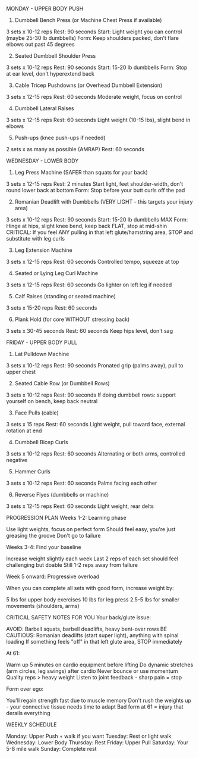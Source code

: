 MONDAY - UPPER BODY PUSH
1. Dumbbell Bench Press (or Machine Chest Press if available)

3 sets x 10-12 reps
Rest: 90 seconds
Start: Light weight you can control (maybe 25-30 lb dumbbells)
Form: Keep shoulders packed, don't flare elbows out past 45 degrees

2. Seated Dumbbell Shoulder Press

3 sets x 10-12 reps
Rest: 90 seconds
Start: 15-20 lb dumbbells
Form: Stop at ear level, don't hyperextend back

3. Cable Tricep Pushdowns (or Overhead Dumbbell Extension)

3 sets x 12-15 reps
Rest: 60 seconds
Moderate weight, focus on control

4. Dumbbell Lateral Raises

3 sets x 12-15 reps
Rest: 60 seconds
Light weight (10-15 lbs), slight bend in elbows

5. Push-ups (knee push-ups if needed)

2 sets x as many as possible (AMRAP)
Rest: 60 seconds


WEDNESDAY - LOWER BODY
1. Leg Press Machine (SAFER than squats for your back)

3 sets x 12-15 reps
Rest: 2 minutes
Start light, feet shoulder-width, don't round lower back at bottom
Form: Stop before your butt curls off the pad

2. Romanian Deadlift with Dumbbells (VERY LIGHT - this targets your injury area)

3 sets x 10-12 reps
Rest: 90 seconds
Start: 15-20 lb dumbbells MAX
Form: Hinge at hips, slight knee bend, keep back FLAT, stop at mid-shin
CRITICAL: If you feel ANY pulling in that left glute/hamstring area, STOP and substitute with leg curls

3. Leg Extension Machine

3 sets x 12-15 reps
Rest: 60 seconds
Controlled tempo, squeeze at top

4. Seated or Lying Leg Curl Machine

3 sets x 12-15 reps
Rest: 60 seconds
Go lighter on left leg if needed

5. Calf Raises (standing or seated machine)

3 sets x 15-20 reps
Rest: 60 seconds

6. Plank Hold (for core WITHOUT stressing back)

3 sets x 30-45 seconds
Rest: 60 seconds
Keep hips level, don't sag


FRIDAY - UPPER BODY PULL
1. Lat Pulldown Machine

3 sets x 10-12 reps
Rest: 90 seconds
Pronated grip (palms away), pull to upper chest

2. Seated Cable Row (or Dumbbell Rows)

3 sets x 10-12 reps
Rest: 90 seconds
If doing dumbbell rows: support yourself on bench, keep back neutral

3. Face Pulls (cable)

3 sets x 15 reps
Rest: 60 seconds
Light weight, pull toward face, external rotation at end

4. Dumbbell Bicep Curls

3 sets x 10-12 reps
Rest: 60 seconds
Alternating or both arms, controlled negative

5. Hammer Curls

3 sets x 10-12 reps
Rest: 60 seconds
Palms facing each other

6. Reverse Flyes (dumbbells or machine)

3 sets x 12-15 reps
Rest: 60 seconds
Light weight, rear delts


PROGRESSION PLAN
Weeks 1-2: Learning phase

Use light weights, focus on perfect form
Should feel easy, you're just greasing the groove
Don't go to failure

Weeks 3-4: Find your baseline

Increase weight slightly each week
Last 2 reps of each set should feel challenging but doable
Still 1-2 reps away from failure

Week 5 onward: Progressive overload

When you can complete all sets with good form, increase weight by:

5 lbs for upper body exercises
10 lbs for leg press
2.5-5 lbs for smaller movements (shoulders, arms)




CRITICAL SAFETY NOTES FOR YOU
Your back/glute issue:

AVOID: Barbell squats, barbell deadlifts, heavy bent-over rows
BE CAUTIOUS: Romanian deadlifts (start super light), anything with spinal loading
If something feels "off" in that left glute area, STOP immediately

At 61:

Warm up 5 minutes on cardio equipment before lifting
Do dynamic stretches (arm circles, leg swings) after cardio
Never bounce or use momentum
Quality reps > heavy weight
Listen to joint feedback - sharp pain = stop

Form over ego:

You'll regain strength fast due to muscle memory
Don't rush the weights up - your connective tissue needs time to adapt
Bad form at 61 = injury that derails everything


WEEKLY SCHEDULE

Monday: Upper Push + walk if you want
Tuesday: Rest or light walk
Wednesday: Lower Body
Thursday: Rest
Friday: Upper Pull
Saturday: Your 5-8 mile walk
Sunday: Complete rest